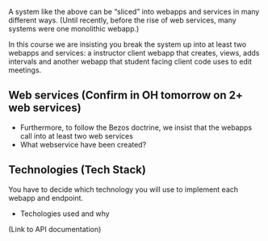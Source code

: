 A  system like the above can be “sliced” into webapps and services in many different ways. (Until recently, before the rise of web services, many systems were one monolithic webapp.) 

In this course we are insisting you break the system up into at least two webapps and services: a instructor client webapp that creates, views, adds intervals and another webapp that student facing client code uses to edit meetings.  
## Web services (Confirm in OH tomorrow on 2+ web services)
- Furthermore, to follow the Bezos doctrine,  we insist that the webapps call into at least two web services
- What webservice have been created?

## Technologies (Tech Stack)
You have to decide which technology you will use to implement each webapp and endpoint. 
- Techologies used and why

(Link to API documentation)
